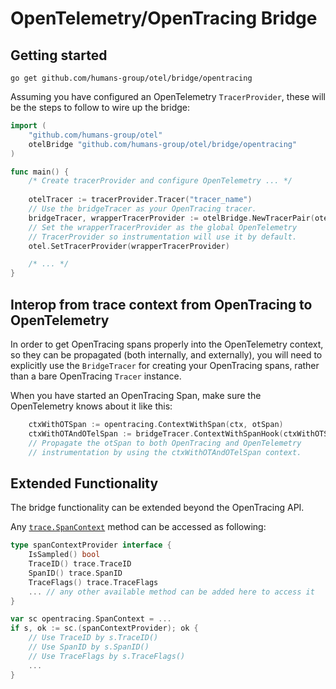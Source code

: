 # OpenTelemetry/OpenTracing Bridge

## Getting started

`go get github.com/humans-group/otel/bridge/opentracing`

Assuming you have configured an OpenTelemetry `TracerProvider`, these will be the steps to follow to wire up the bridge:

```go
import (
	"github.com/humans-group/otel"
	otelBridge "github.com/humans-group/otel/bridge/opentracing"
)

func main() {
	/* Create tracerProvider and configure OpenTelemetry ... */
	
	otelTracer := tracerProvider.Tracer("tracer_name")
	// Use the bridgeTracer as your OpenTracing tracer.
	bridgeTracer, wrapperTracerProvider := otelBridge.NewTracerPair(otelTracer)
	// Set the wrapperTracerProvider as the global OpenTelemetry
	// TracerProvider so instrumentation will use it by default.
	otel.SetTracerProvider(wrapperTracerProvider)

	/* ... */
}
```

## Interop from trace context from OpenTracing to OpenTelemetry

In order to get OpenTracing spans properly into the OpenTelemetry context, so they can be propagated (both internally, and externally), you will need to explicitly use the `BridgeTracer` for creating your OpenTracing spans, rather than a bare OpenTracing `Tracer` instance.

When you have started an OpenTracing Span, make sure the OpenTelemetry knows about it like this:

```go
	ctxWithOTSpan := opentracing.ContextWithSpan(ctx, otSpan)
	ctxWithOTAndOTelSpan := bridgeTracer.ContextWithSpanHook(ctxWithOTSpan, otSpan)
	// Propagate the otSpan to both OpenTracing and OpenTelemetry
	// instrumentation by using the ctxWithOTAndOTelSpan context.
```

## Extended Functionality

The bridge functionality can be extended beyond the OpenTracing API.

Any [`trace.SpanContext`](https://pkg.go.dev/github.com/humans-group/otel/trace#SpanContext) method can be accessed as following:

```go
type spanContextProvider interface {
	IsSampled() bool
	TraceID() trace.TraceID
	SpanID() trace.SpanID
	TraceFlags() trace.TraceFlags
	... // any other available method can be added here to access it
}

var sc opentracing.SpanContext = ...
if s, ok := sc.(spanContextProvider); ok {
	// Use TraceID by s.TraceID()
	// Use SpanID by s.SpanID()
	// Use TraceFlags by s.TraceFlags()
	...
}
```
